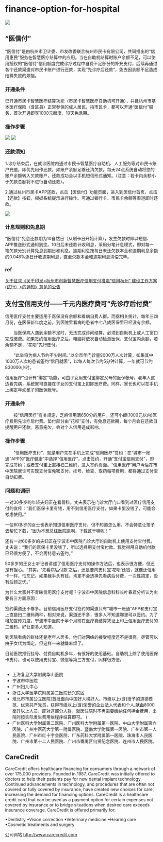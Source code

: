 # finance-option-for-hospital


![](http://5b0988e595225.cdn.sohucs.com/images/20171109/d0f5b08913bf4ced8754f15929c639ed.jpeg)



## “医信付”

“医信付”是由杭州市卫计委、市发改委联合杭州市民卡有限公司，共同推出的“信用惠民”服务在智慧医疗结算中的应用。当在自助机结算时账户余额不足，可以使用授权的“医信付”信用额度完成诊疗过程中自费不足部分的补充支付，后续再通过各个还款渠道对市民卡账户进行还款，实现“先诊疗后还款”，免去因余额不足造成结算失败的烦恼。

### 开通条件

已开通市民卡智慧医疗结算功能（市民卡智慧医疗自助机可开通），并且杭州市基本医疗保险（含区县）正常参保的成人居民，持市民卡，都可以开通“医信付”服务，首次开通即享1000元额度，10天免息期。

### 操作步骤

![](http://5b0988e595225.cdn.sohucs.com/images/20171122/85f2b8d66a474539918f0bdf72e7056a.jpeg)
![](http://5b0988e595225.cdn.sohucs.com/images/20171122/26d6703bca074f0292fbfaea28e377c6.jpeg)

### 还款须知



1.诊疗结束后，在就诊医院内通过市民卡智慧医疗自助机、人工服务等对市民卡账户充值，即优先用作还款，如账户余额足够还清欠款，每天24点系统自动将您的账户余额转入欠款账户，还款成功会以手机短信形式通知。（注意：若卡内余额小于欠款总额将不进行自动还款）。

2.通过杭州市民卡APP还款，点击【医信付】功能页面，进入到医信付首页，点击【还款】按钮，根据系统提示进行操作。可通过银行卡、市民卡余额等渠道即时还款。

![](http://5b0988e595225.cdn.sohucs.com/images/20171122/0984e4cf8aae4577993e746c3b5a400d.jpeg)


### 计息规则和免息期

“医信付”免息还款期为10自然日（从刷卡日开始计算），发生欠款时即以短信、APP推送形式通知到您。10日后未还款计收利息，采用分笔计息模式，即对每一笔欠款分别计算免息到期日和利息。逾期利息按每日未还欠款本金和逾期利息余额的0.048%逐日计收逾期利息，直至欠款本金和逾期利息清偿完毕。





### ref    

[ 关于征求《关于印发<杭州市创新智慧医疗信用支付推进“信用杭州” 建设工作方案(试行）>的通知》意见的公告 ](http://www.hzwsjsw.gov.cn/gggs/40899.jhtml)



## 支付宝信用支付——千元内医疗费可“先诊疗后付费”


   信用医疗支付主要适用于医保没有余额和看病自费人群。而据相关统计，每年三四月份，在医保新年度之前，到医院里看病的患者中七八成医保里已经没有余额。

　　当医保病人遇到余额不足时，无法完成诊间结算，必须到自助机上或人工窗口完成缴费。如果签约信用医疗之后，电脑将依次自动检测医保、支付宝内余额，若余额不足，“花呗”先行垫付。

　　“此举将为病人节约不少时间。”以全市年门诊量9000万人次计算，如果其中1000万人次的患者签约“信用就医”，以每人每次节约5分钟计算，一年就可节约830000小时。
  
  信用医疗”设计有“绑定”功能，可由子女用支付宝绑定父母的医保帐号，老年人这边看完病，系统就可直接在子女的支付宝上扣除医疗费。同样，家长也可以在手机上绑定年幼孩子的医保帐号。


### 开通条件

 　　按“信用医疗”有关规定，芝麻信用满650分的用户，还可小额(1000元以内)医疗费用先诊疗后付费。垫付部分由“花呗”支付，有免息还款期，每个月会在还款日提醒用户还款。恶意拖欠，会对个人信用造成影响。

### 操作步骤
 　　“信用医疗支付”，就是用户先在手机上完成“信用医疗”签约：在“城市一账通”APP的“医疗健康”中选择“信用医疗”，点击签约，开通“支付宝信用支付”，即完成签约；或者支付宝上直接扫二维码，进入签约页面。“信用医疗”用户今后在市中医院就诊可实现支付宝免密支付，挂号、检查、取药每项费用，都将通过支付宝自动扣费。

### 问题和调研

一对30多岁的年轻夫妇正在看骨科。丈夫表示在门诊大厅门口看到过医疗信用支付的宣传：“我们医保卡里有钱，用不到信用医疗支付，如果卡里没钱了，可能会考虑使用。”

一位60多岁的女士也表示知道信用医疗支付，但不知道怎么用，不会特意让孩子去帮忙下载，“因为不想总往医院跑啊，下载这干嘛呢！”

还有一对60多岁的夫妇正在宁波市中医院门诊大厅的自助机上使用支付宝付费。丈夫说：“我们的医保卡里没钱了，所以选择用支付宝付款。我觉得用自助机付款已经很方便了，不会再特意去签约。”

50多岁的王女士听记者讲述了信用医疗支付的操作方法后，也表示很方便，但还是有担心。“其实，‘先看病后付款’之后，还是要向支付宝‘花呗’还钱，就像还信用卡一样，怕忘记。如果我手头有钱，肯定不会选择先看病后付费，一次性搞定，没有后顾之忧。”

为什么大家并不青睐信用医疗支付呢？宁波市中医院信息科科长叶春君分析认为主要有三方面原因：

签约渠道还不够多。目前信用医疗支付签约的渠道只有“城市一账通”APP和支付宝上直接扫二维码两种，相对来说，渠道还不多，很多人不知道哪里可以签约。为了增加宣传力度，宁波市中医院于半个月前在医疗费结算凭证上印上信用医疗支付的二维码，好让更多人知道。

到医院看病的群体还是老年人居多，他们对网络的接受程度还不是很高。尽管可以由子女代为绑定，但这样一来就嫌麻烦了。

目前医院推行挂号、付费自助机多年，有很好的使用基础。自助机上除了使用医保卡支付，也可以使用支付宝、微信等第三方支付，同样很方便。




## 
* 上海复旦大学附属华山医院
* 宁波市中医院
* 广州妇儿中心
* 浙江大学医学院附属第二医院长兴院区
* 淮北市市属公立医院(首批面向中国好人榜好人，市级以上(含)授予的道德模范、优秀共产党员，获得市级以上(含)荣誉的企业法人代表和个人,献血8000毫升以上人员，即对这部分人群，就医住院时不再需要缴纳任何押金费用，出院时按实际发生费用依程序结算即可。 )
* 广州医科大学附属第二医院、广州医科大学附属第一医院、中山大学附属第六医院、广州中医药大学第一附属医院、暨南大学附属第一医院、广州市第一人民医院、广州市红十字会医院、广东药科大学附属第一医院、珠海市人民医院、广州市第十二人民医院、广州市番禺区何贤纪念医院、连州市人民医院。



## CareCredit
CareCredit offers healthcare financing for consumers through a network of over 175,000 providers. Founded in 1987, CareCredit was initially offered to doctors to help their patients pay for new dental implant technology. Continued advancements in technology, and procedures that are often not covered or fully covered by insurance, have created new choices for care, increasing the demand for financing options. CareCredit is a healthcare credit card that can be used as a payment option for certain expenses not covered by insurance or to bridge situations when desired care exceeds insurance coverage. CareCredit is offered primarily for:

•Dentistry 
•Vision correction 
•Veterinary medicine 
•Hearing care 
•Cosmetic treatments and surgery

公司网站 http://www.carecredit.com
